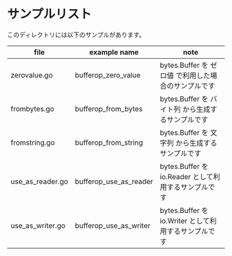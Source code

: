 # サンプルリスト

このディレクトリには以下のサンプルがあります。

| file             | example name              | note                                   |
|------------------|---------------------------|----------------------------------------|
| zerovalue.go     | bufferop\_zero\_value     | bytes.Buffer を ゼロ値 で利用した場合のサンプルです      |
| frombytes.go     | bufferop\_from\_bytes     | bytes.Buffer を バイト列 から生成するサンプルです       |
| fromstring.go    | bufferop\_from\_string    | bytes.Buffer を 文字列 から生成するサンプルです        |
| use_as_reader.go | bufferop\_use\_as\_reader | bytes.Buffer を io.Reader として利用するサンプルです |
| use_as_writer.go | bufferop\_use\_as\_writer | bytes.Buffer を io.Writer として利用するサンプルです |
